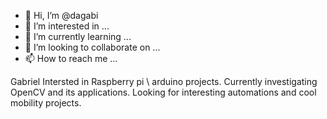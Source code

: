 - 👋 Hi, I’m @dagabi
- 👀 I’m interested in ...
- 🌱 I’m currently learning ...
- 💞️ I’m looking to collaborate on ...
- 📫 How to reach me ...

<!---
dagabi/dagabi is a ✨ special ✨ repository because its `README.md` (this file) appears on your GitHub profile.
You can click the Preview link to take a look at your changes.
--->

Gabriel
Intersted in Raspberry pi \ arduino projects.
Currently investigating OpenCV and its applications.
Looking for interesting automations and cool mobility projects.
